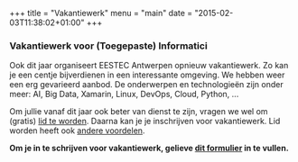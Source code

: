 +++
title = "Vakantiewerk"
menu = "main"
date = "2015-02-03T11:38:02+01:00"
+++

### Vakantiewerk voor (Toegepaste) Informatici

Ook dit jaar organiseert EESTEC Antwerpen opnieuw vakantiewerk. Zo kan je een centje bijverdienen in een interessante omgeving. We hebben weer een erg gevarieerd aanbod. De onderwerpen en technologieën zijn onder meer: AI, Big Data, Xamarin, Linux, DevOps, Cloud, Python, ...

Om jullie vanaf dit jaar ook beter van dienst te zijn, vragen we wel om (gratis) [lid te worden](https://goo.gl/forms/QqiRTMPc5DM75Aen2). Daarna kan je je inschrijven voor vakantiewerk. Lid worden heeft ook [andere voordelen](http://www.eestec.be/about/).

**Om je in te schrijven voor vakantiewerk, gelieve [dit formulier](https://goo.gl/forms/JlUzjdMjHBFvIteF3) in te vullen.**

